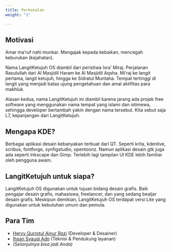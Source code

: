 ```yaml
---
title: Perkenalan
weight: "1"

---
```

## Motivasi

Amar ma’ruf nahi munkar. Mengajak kepada kebaikan, mencegah keburukan (kejahatan).

Nama LangitKetujuh OS diambil dari peristiwa Isra’ Miraj. Perjalanan Rasulullah dari Al Masjidil Haram ke Al Masjidil Aqsha. Mi’raj ke langit pertama, langit ketujuh, hingga ke Sidratul Muntaha. Tempat tertinggi di langit yang menjadi batas ujung pengetahuan dan amal aktifitas para makhluk.

Alasan kedua, nama LangitKetujuh ini diambil karena jarang ada projek free software yang menggunakan nama tempat yang islami dan istimewa, sehingga developer bertambah yakin dengan nama tersebut. Kita sebut saja L7, kepanjangan dari LangitKetujuh.

## Mengapa KDE?

Berbagai aplikasi desain kebanyakan terbuat dari QT. Seperti krita, kdenlive, scribus, fontforge, synfigstudio, opentoonz. Namun aplikasi desain gtk juga ada seperti Inkscape dan Gimp. Terlebih lagi tampilan UI KDE lebih familiar oleh pengguna awam.

## LangitKetujuh untuk siapa?

LangitKetujuh OS digunakan untuk tujuan bidang desain grafis. Baik pengajar desain grafis, mahasiswa, freelancer, dan yang sedang bealjar desain grafis. Meskipun demikian, LangitKetujuh OS terdapat versi Lite yang digunakan untuk kebutuhan umum dan pemula.

## Para Tim

* [Hervy Qurrotul Ainur Rozi](https://t.me/hervyqa "Developer & Desainer") (Developer & Desainer)
* [Ihsan Syauqi Adn](https://t.me/ihsansyauqiadn "Teknisi & Pendukung layanan") (Teknisi & Pendukung layanan)
* _(Selanjutnya bisa jadi Anda)_
